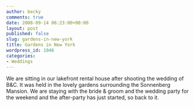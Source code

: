 ```yaml
---
author: becky
comments: true
date: 2008-09-14 06:23:00+00:00
layout: post
published: false
slug: gardens-in-new-york
title: Gardens in New York
wordpress_id: 1046
categories:
- Weddings
---
```


We are sitting in our lakefront rental house after shooting the wedding of B&C. It was held in the lovely gardens surrounding the Sonnenberg Mansion. We are staying with the bride & groom and the wedding party for the weekend and the after-party has just started, so back to it.

